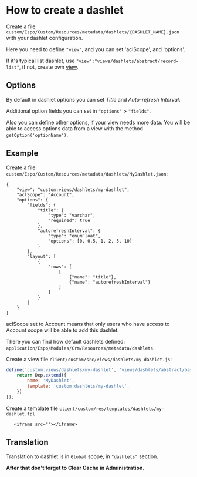 # How to create a dashlet

Create a file `custom/Espo/Custom/Resources/metadata/dashlets/{DASHLET_NAME}.json` with your dashlet configuration.

Here you need to define `"view"`, and you can set 'aclScope', and 'options'.

If it's typical list dashlet, use `"view":"views/dashlets/abstract/record-list"`, if not, create own [view](custom-views.md).

## Options

By default in dashlet options you can set _Title_ and _Auto-refresh Interval_.

Additional option fields you can set in `"options"` > `"fields"`.

Also you can define other options, if your view needs more data. You will be able to access options data from a view with the method `getOption('optionName')`.

## Example

Create a file `custom/Espo/Custom/Resources/metadata/dashlets/MyDashlet.json`:

```
{
    "view": "custom:views/dashlets/my-dashlet",
    "aclScope": "Account",
    "options": {
        "fields": {
            "title": {
                "type": "varchar",
                "required": true
            },
            "autorefreshInterval": {
                "type": "enumFloat",
                "options": [0, 0.5, 1, 2, 5, 10]
            }
        },
        "layout": [
            {
                "rows": [
                    [
                        {"name": "title"},
                        {"name": "autorefreshInterval"}
                    ]
                ]
            }
        ]
    }
}
```
aclScope set to Account means that only users who have access to Account scope will be able to add this dashlet.


There you can find how default dashlets defined: `application/Espo/Modules/Crm/Resources/metadata/dashlets`.

Create a view file `client/custom/src/views/dashlets/my-dashlet.js`:

```js
define('custom:views/dashlets/my-dashlet', 'views/dashlets/abstract/base',  function (Dep) {
    return Dep.extend({
        name: 'MyDashlet',
        template: 'custom:dashlets/my-dashlet',
    })
});
```

Create a template file `client/custom/res/templates/dashlets/my-dashlet.tpl`
```
   <iframe src=""></iframe>
```

## Translation

Translation to dashlet is in `Global` scope, in `"dashlets"` section.

__After that don't forget to Clear Cache in Administration.__
